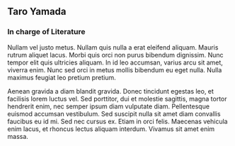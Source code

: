 ## Taro Yamada

### In charge of Literature

Nullam vel justo metus. Nullam quis nulla a erat eleifend aliquam. Mauris rutrum aliquet lacus. Morbi quis orci non purus bibendum dignissim. Nunc tempor elit quis ultricies aliquam. In id leo accumsan, varius arcu sit amet, viverra enim. Nunc sed orci in metus mollis bibendum eu eget nulla. Nulla maximus feugiat leo pretium pretium.

Aenean gravida a diam blandit gravida. Donec tincidunt egestas leo, et facilisis lorem luctus vel. Sed porttitor, dui et molestie sagittis, magna tortor hendrerit enim, nec semper ipsum diam vulputate diam. Pellentesque euismod accumsan vestibulum. Sed suscipit nulla sit amet diam convallis faucibus eu id mi. Sed nec cursus ex. Etiam in orci felis. Maecenas vehicula enim lacus, et rhoncus lectus aliquam interdum. Vivamus sit amet enim massa.
